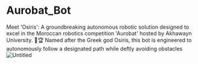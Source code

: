 # Aurobat_Bot
Meet 'Osiris': A groundbreaking autonomous robotic solution designed to excel in the Moroccan robotics competition 'Aurobat' hosted by Akhawayn University. 🤖🏆 Named after the Greek god Osiris, this bot is engineered to autonomously follow a designated path while deftly avoiding obstacles
![Untitled](https://github.com/IsmailBl/Aurobat_Bot/assets/116628567/5866ffa8-03ad-47cf-a680-914f2df7d6c3)
